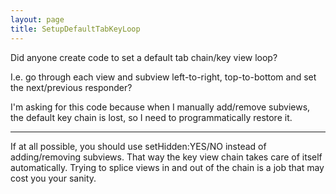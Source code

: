 ```yaml
---
layout: page
title: SetupDefaultTabKeyLoop
---
```




Did anyone create code to set a default tab chain/key view loop?

I.e. go through each view and subview left-to-right, top-to-bottom and set the next/previous responder?

I'm asking for this code because when I manually add/remove subviews, the default key chain is lost, so I need to programmatically restore it.

----

If at all possible, you should use setHidden:YES/NO instead of adding/removing subviews. That way the key view chain takes care of itself automatically. Trying to splice views in and out of the chain is a job that may cost you your sanity.

